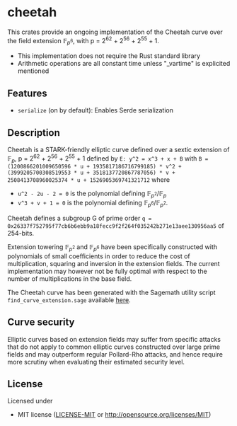 # cheetah

This crates provide an ongoing implementation of the Cheetah curve over the field extension $\mathbb{F}_{p^6}$, with p = 2<sup>62</sup> + 2<sup>56</sup> + 2<sup>55</sup> + 1.

* This implementation does not require the Rust standard library
* Arithmetic operations are all constant time unless "_vartime" is explicited mentioned

## Features

* `serialize` (on by default): Enables Serde serialization

## Description

Cheetah is a STARK-friendly elliptic curve defined over a sextic extension of $\mathbb{F}_p$, p = 2<sup>62</sup> + 2<sup>56</sup> + 2<sup>55</sup> + 1 defined by
`E: y^2 = x^3 + x + B` with 
`B = (1200866201009650596 * u + 1935817186716799185) * v^2 + (3999205700308519553 * u + 3518137720867787056) * v + 2508413708960025374 * u + 1526905369741321712`
where
- `u^2 - 2u - 2 = 0` is the polynomial defining $\mathbb{F}_{p^2} / \mathbb{F}_p$
- `v^3 + v + 1 = 0` is the polynomial defining $\mathbb{F}_{p^6} / \mathbb{F}_{p^2}$.

Cheetah defines a subgroup G of prime order `q = 0x26337f752795f77cb6b6ebb9a18fecc9f2f264f035242b271e13aee130956aa5` of 254-bits.

Extension towering $\mathbb{F}_{p^2}$ and $\mathbb{F}_{p^6}$ have been specifically constructed with polynomials of small coefficients in order to reduce the cost of multiplication, squaring and inversion in the extension fields. The current implementation may however not be fully optimal with respect to the number of multiplications in the base field.

The Cheetah curve has been generated with the Sagemath utility script `find_curve_extension.sage` available [here](https://github.com/Nashtare/curve_experiments).


## Curve security

Elliptic curves based on extension fields may suffer from specific attacks that do not apply to common elliptic curves constructed over large prime fields and may outperform regular Pollard-Rho attacks, and hence require more scrutiny when evaluating their estimated security level.

## License

Licensed under
 * MIT license ([LICENSE-MIT](LICENSE-MIT) or http://opensource.org/licenses/MIT)
